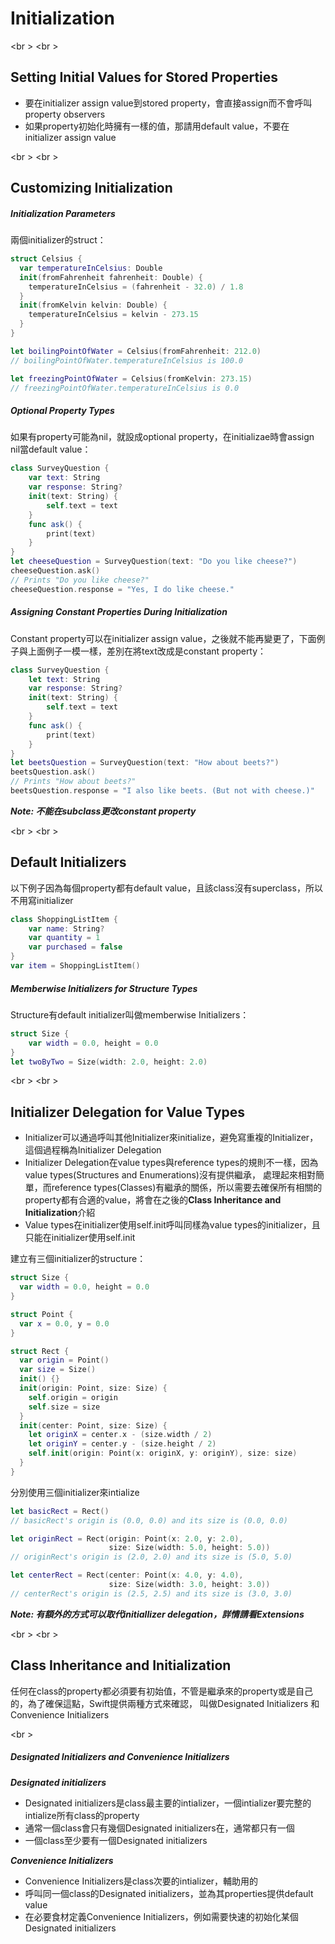 # Initialization

<br \>
<br \>

## Setting Initial Values for Stored Properties
* 要在initializer assign value到stored property，會直接assign而不會呼叫property observers
* 如果property初始化時擁有一樣的值，那請用default value，不要在initializer assign value

<br \>
<br \>
## Customizing Initialization

##### Initialization Parameters

兩個initializer的struct：
```swift
struct Celsius {
  var temperatureInCelsius: Double
  init(fromFahrenheit fahrenheit: Double) {
    temperatureInCelsius = (fahrenheit - 32.0) / 1.8
  }
  init(fromKelvin kelvin: Double) {
    temperatureInCelsius = kelvin - 273.15
  }
}

let boilingPointOfWater = Celsius(fromFahrenheit: 212.0)
// boilingPointOfWater.temperatureInCelsius is 100.0

let freezingPointOfWater = Celsius(fromKelvin: 273.15)
// freezingPointOfWater.temperatureInCelsius is 0.0
```

##### Optional Property Types

如果有property可能為nil，就設成optional property，在initializae時會assign nil當default value：
```swift
class SurveyQuestion {
    var text: String
    var response: String?
    init(text: String) {
        self.text = text
    }
    func ask() {
        print(text)
    }
}
let cheeseQuestion = SurveyQuestion(text: "Do you like cheese?")
cheeseQuestion.ask()
// Prints "Do you like cheese?"
cheeseQuestion.response = "Yes, I do like cheese."
```

##### Assigning Constant Properties During Initialization

Constant property可以在initializer assign value，之後就不能再變更了，下面例子與上面例子一模一樣，差別在將text改成是constant property：
```swift
class SurveyQuestion {
    let text: String
    var response: String?
    init(text: String) {
        self.text = text
    }
    func ask() {
        print(text)
    }
}
let beetsQuestion = SurveyQuestion(text: "How about beets?")
beetsQuestion.ask()
// Prints "How about beets?"
beetsQuestion.response = "I also like beets. (But not with cheese.)"
```

***Note: 不能在subclass更改constant property***

<br \>
<br \>
## Default Initializers

以下例子因為每個property都有default value，且該class沒有superclass，所以不用寫initializer
```swift
class ShoppingListItem {
    var name: String?
    var quantity = 1
    var purchased = false
}
var item = ShoppingListItem()
```

##### Memberwise Initializers for Structure Types

Structure有default initializer叫做memberwise Initializers：
```swift
struct Size {
    var width = 0.0, height = 0.0
}
let twoByTwo = Size(width: 2.0, height: 2.0)
```

<br \>
<br \>
## Initializer Delegation for Value Types

* Initializer可以通過呼叫其他Initializer來initialize，避免寫重複的Initializer，這個過程稱為Initializer Delegation
* Initializer Delegation在value types與reference types的規則不一樣，因為value types(Structures and Enumerations)沒有提供繼承，
處理起來相對簡單，而reference types(Classes)有繼承的關係，所以需要去確保所有相關的property都有合適的value，將會在之後的**Class Inheritance and Initialization**介紹
* Value types在initializer使用self.init呼叫同樣為value types的initializer，且只能在initializer使用self.init

建立有三個initializer的structure：
```swift
struct Size {
  var width = 0.0, height = 0.0
}

struct Point {
  var x = 0.0, y = 0.0
}

struct Rect {
  var origin = Point()
  var size = Size()
  init() {}
  init(origin: Point, size: Size) {
    self.origin = origin
    self.size = size
  }
  init(center: Point, size: Size) {
    let originX = center.x - (size.width / 2)
    let originY = center.y - (size.height / 2)
    self.init(origin: Point(x: originX, y: originY), size: size)
  }
}
```

分別使用三個initializer來intialize
```swift
let basicRect = Rect()
// basicRect's origin is (0.0, 0.0) and its size is (0.0, 0.0)

let originRect = Rect(origin: Point(x: 2.0, y: 2.0),
                      size: Size(width: 5.0, height: 5.0))
// originRect's origin is (2.0, 2.0) and its size is (5.0, 5.0)

let centerRect = Rect(center: Point(x: 4.0, y: 4.0),
                      size: Size(width: 3.0, height: 3.0))
// centerRect's origin is (2.5, 2.5) and its size is (3.0, 3.0)
```

***Note: 有額外的方式可以取代initiallizer delegation，詳情請看Extensions***


<br \>
<br \>
## Class Inheritance and Initialization
任何在class的property都必須要有初始值，不管是繼承來的property或是自己的，為了確保這點，Swift提供兩種方式來確認，
叫做Designated Initializers 和 Convenience Initializers

<br \>
##### Designated Initializers and Convenience Initializers
***Designated initializers***
* Designated initializers是class最主要的intializer，一個intializer要完整的intialize所有class的property
* 通常一個class會只有幾個Designated initializers在，通常都只有一個
* 一個class至少要有一個Designated initializers

***Convenience Initializers***
* Convenience Initializers是class次要的intializer，輔助用的
* 呼叫同一個class的Designated initializers，並為其properties提供default value
* 在必要食材定義Convenience Initializers，例如需要快速的初始化某個Designated initializers
